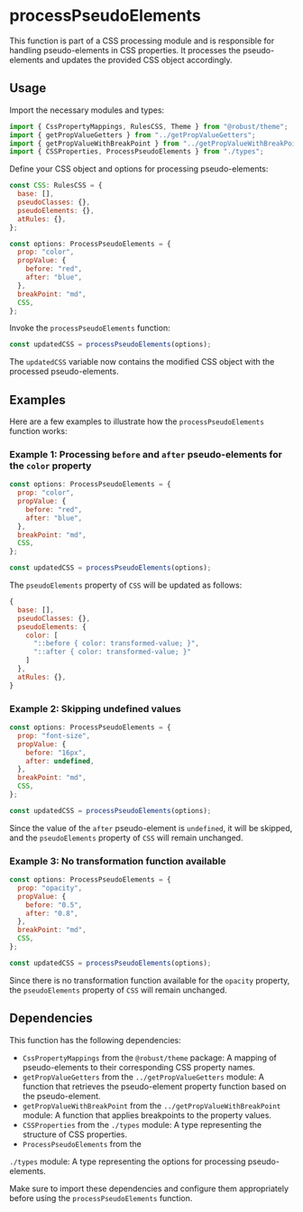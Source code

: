 # processPseudoElements

This function is part of a CSS processing module and is responsible for handling pseudo-elements in CSS properties. It processes the pseudo-elements and updates the provided CSS object accordingly.

## Usage

Import the necessary modules and types:

```javascript
import { CssPropertyMappings, RulesCSS, Theme } from "@robust/theme";
import { getPropValueGetters } from "../getPropValueGetters";
import { getPropValueWithBreakPoint } from "../getPropValueWithBreakPoint";
import { CSSProperties, ProcessPseudoElements } from "./types";
```

Define your CSS object and options for processing pseudo-elements:

```javascript
const CSS: RulesCSS = {
  base: [],
  pseudoClasses: {},
  pseudoElements: {},
  atRules: {},
};

const options: ProcessPseudoElements = {
  prop: "color",
  propValue: {
    before: "red",
    after: "blue",
  },
  breakPoint: "md",
  CSS,
};
```

Invoke the `processPseudoElements` function:

```javascript
const updatedCSS = processPseudoElements(options);
```

The `updatedCSS` variable now contains the modified CSS object with the processed pseudo-elements.

## Examples

Here are a few examples to illustrate how the `processPseudoElements` function works:

### Example 1: Processing `before` and `after` pseudo-elements for the `color` property

```javascript
const options: ProcessPseudoElements = {
  prop: "color",
  propValue: {
    before: "red",
    after: "blue",
  },
  breakPoint: "md",
  CSS,
};

const updatedCSS = processPseudoElements(options);
```

The `pseudoElements` property of `CSS` will be updated as follows:

```javascript
{
  base: [],
  pseudoClasses: {},
  pseudoElements: {
    color: [
      "::before { color: transformed-value; }",
      "::after { color: transformed-value; }"
    ]
  },
  atRules: {},
}
```

### Example 2: Skipping undefined values

```javascript
const options: ProcessPseudoElements = {
  prop: "font-size",
  propValue: {
    before: "16px",
    after: undefined,
  },
  breakPoint: "md",
  CSS,
};

const updatedCSS = processPseudoElements(options);
```

Since the value of the `after` pseudo-element is `undefined`, it will be skipped, and the `pseudoElements` property of `CSS` will remain unchanged.

### Example 3: No transformation function available

```javascript
const options: ProcessPseudoElements = {
  prop: "opacity",
  propValue: {
    before: "0.5",
    after: "0.8",
  },
  breakPoint: "md",
  CSS,
};

const updatedCSS = processPseudoElements(options);
```

Since there is no transformation function available for the `opacity` property, the `pseudoElements` property of `CSS` will remain unchanged.

## Dependencies

This function has the following dependencies:

- `CssPropertyMappings` from the `@robust/theme` package: A mapping of pseudo-elements to their corresponding CSS property names.
- `getPropValueGetters` from the `../getPropValueGetters` module: A function that retrieves the pseudo-element property function based on the pseudo-element.
- `getPropValueWithBreakPoint` from the `../getPropValueWithBreakPoint` module: A function that applies breakpoints to the property values.
- `CSSProperties` from the `./types` module: A type representing the structure of CSS properties.
- `ProcessPseudoElements` from the

`./types` module: A type representing the options for processing pseudo-elements.

Make sure to import these dependencies and configure them appropriately before using the `processPseudoElements` function.
